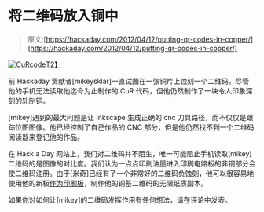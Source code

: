 # 将二维码放入铜中

> 原文:[https://hackaday.com/2012/04/12/putting-qr-codes-in-copper/](https://hackaday.com/2012/04/12/putting-qr-codes-in-copper/)

[![](../Images/68042e36d6d5a7db5e86a645f17fd749.png "CuRcode")T2】](http://hackaday.com/wp-content/uploads/2012/04/curcode.jpg)

前 Hackaday 贡献者[mikeysklar]一直试图在一张铜片上蚀刻一个二维码。尽管他的手机无法读取他迄今为止制作的 CuR 代码，但他仍然制作了一块令人印象深刻的轧制铜。

[mikey]遇到的最大问题是让 Inkscape 生成正确的 cnc 刀具路径，而不仅仅是跟踪位图图像。他已经控制了自己作品的 CNC 部分，但是他仍然找不到一个二维码阅读器来登记他的作品。

在 Hack a Day 网站上，我们对二维码并不陌生，唯一可能阻止手机读取(mikey)二维码的是图像的对比度。我们认为一点点印刷油墨进入印刷电路板的非铜部分会使二维码注册。由于[米奇]已经有了一个非常好的二维码负蚀刻，他可以很容易地使用他的新板[作为印刷板](http://en.wikipedia.org/wiki/Intaglio_(printmaking))，制作他的铜基二维码的无限纸质副本。

如果你对如何让[mikey]的二维码发挥作用有任何想法，请在评论中发表。